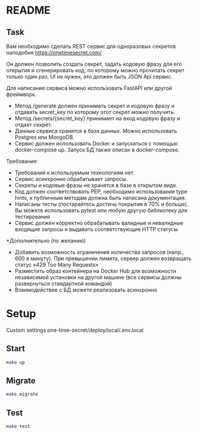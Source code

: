 # README

## Task

Вам необходимо сделать REST сервис для одноразовых секретов наподобие https://onetimesecret.com/

Он должен позволить создать секрет, задать кодовую фразу для его открытия и cгенерировать код, по которому можно прочитать 
секрет только один раз. UI не нужен, это должен быть JSON Api сервис.

Для написание сервиса можно использовать FastAPI или другой фреймворк.
- Метод /generate должен принимать секрет и кодовую фразу и отдавать secret_key по которому этот секрет можно получить.
- Метод /secrets/{secret_key} принимает на вход кодовую фразу и отдает секрет.
- Данные сервиса хранятся в базе данных. Можно использовать Postgres или MongoDB.
- Сервис должен использовать Docker и запускаться с помощью docker-compose up. Запуск БД также описан в docker-compose.

Требования:
- Требований к используемым технологиям нет.
- Сервис асинхронно обрабатывает запросы.
- Секреты и кодовые фразы не хранятся в базе в открытом виде.
- Код должен соответствовать PEP, необходимо использование type hints, к публичным методам должна быть написана документация.
- Написаны тесты (постарайтесь достичь покрытия в 70% и больше). Вы можете использовать pytest или любую другую библиотеку для тестирования
- Сервис должен корректно обрабатывать валидные и невалидные входящие запросы и выдавать соответствующие HTTP статусы

*Дополнительно (по желанию)
- Добавить возможность ограничения количества запросов (напр., 600 в минуту). При превышении лимита, 
сервер должен возвращать статус «429 Too Many Requests»
- Разместить образ контейнера на Docker Hub для возможности независимой установки на другой машине 
(все сервисы должны развернуться стандартной командой)
- Взаимодействие с БД можете реализовать асинхронно

# Setup
Custom settings one-time-secret/deploy/local/.env.local

## Start
```bash
make up
```

## Migrate
```bash
make migrate
```

## Test
```bash
make test
```